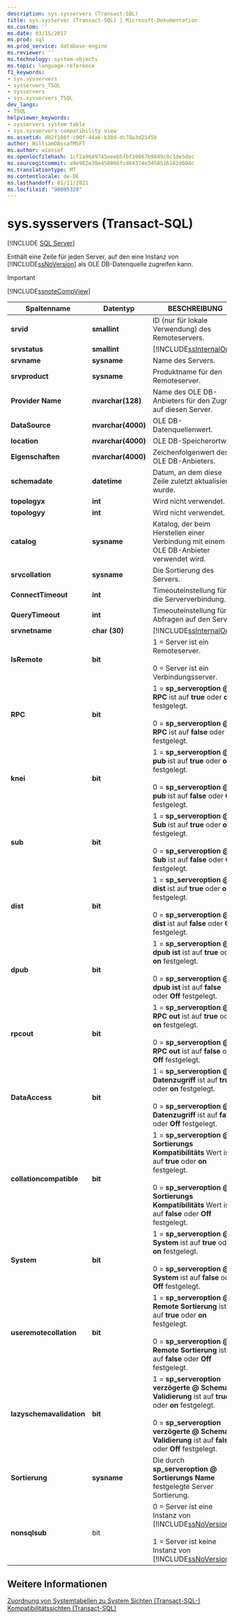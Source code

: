 ```yaml
---
description: sys.sysservers (Transact-SQL)
title: sys.sysServer (Transact-SQL) | Microsoft-Dokumentation
ms.custom: ''
ms.date: 03/15/2017
ms.prod: sql
ms.prod_service: database-engine
ms.reviewer: ''
ms.technology: system-objects
ms.topic: language-reference
f1_keywords:
- sys.sysservers
- sysservers_TSQL
- sysservers
- sys.sysservers_TSQL
dev_langs:
- TSQL
helpviewer_keywords:
- sysservers system table
- sys.sysservers compatibility view
ms.assetid: d02f186f-c00f-44a6-b38d-dc78a3d2145b
author: WilliamDAssafMSFT
ms.author: wiassaf
ms.openlocfilehash: 1cf2a9649745eeeb5fbf10667b9849c0c1de5dec
ms.sourcegitcommit: a9e982e30e458866fcd64374e3458516182d604c
ms.translationtype: MT
ms.contentlocale: de-DE
ms.lasthandoff: 01/11/2021
ms.locfileid: "98095328"
---
```

# <a name="syssysservers-transact-sql"></a>sys.sysservers (Transact-SQL)
[!INCLUDE [SQL Server](../../includes/applies-to-version/sqlserver.md)]

  Enthält eine Zeile für jeden Server, auf den eine Instanz von [!INCLUDE[ssNoVersion](../../includes/ssnoversion-md.md)] als OLE DB-Datenquelle zugreifen kann.  
  
> [!IMPORTANT]  
>  [!INCLUDE[ssnoteCompView](../../includes/ssnotecompview-md.md)]  
  
|Spaltenname|Datentyp|BESCHREIBUNG|  
|-----------------|---------------|-----------------|  
|**srvid**|**smallint**|ID (nur für lokale Verwendung) des Remoteservers.|  
|**srvstatus**|**smallint**|[!INCLUDE[ssInternalOnly](../../includes/ssinternalonly-md.md)]|  
|**srvname**|**sysname**|Name des Servers.|  
|**srvproduct**|**sysname**|Produktname für den Remoteserver.|  
|**Provider Name**|**nvarchar(128)**|Name des OLE DB-Anbieters für den Zugriff auf diesen Server.|  
|**DataSource**|**nvarchar(4000)**|OLE DB-Datenquellenwert.|  
|**location**|**nvarchar(4000)**|OLE DB-Speicherortwert.|  
|**Eigenschaften**|**nvarchar(4000)**|Zeichenfolgenwert des OLE DB-Anbieters.|  
|**schemadate**|**datetime**|Datum, an dem diese Zeile zuletzt aktualisiert wurde.|  
|**topologyx**|**int**|Wird nicht verwendet.|  
|**topologyy**|**int**|Wird nicht verwendet.|  
|**catalog**|**sysname**|Katalog, der beim Herstellen einer Verbindung mit einem OLE DB-Anbieter verwendet wird.|  
|**srvcollation**|**sysname**|Die Sortierung des Servers.|  
|**ConnectTimeout**|**int**|Timeouteinstellung für die Serververbindung.|  
|**QueryTimeout**|**int**|Timeouteinstellung für Abfragen auf den Server.|  
|**srvnetname**|**char (30)**|[!INCLUDE[ssInternalOnly](../../includes/ssinternalonly-md.md)]|  
|**IsRemote**|**bit**|1 = Server ist ein Remoteserver.<br /><br /> 0 = Server ist ein Verbindungsserver.|  
|**RPC**|**bit**|1 = **sp_serveroption \@ RPC** ist auf **true** oder **on** festgelegt.<br /><br /> 0 = **sp_serveroption \@ RPC** ist auf **false** oder **Off** festgelegt.|  
|**knei**|**bit**|1 = **sp_serveroption \@ pub** ist auf **true** oder **on** festgelegt.<br /><br /> 0 = **sp_serveroption \@ pub** ist auf **false** oder **Off** festgelegt.|  
|**sub**|**bit**|1 = **sp_serveroption \@ Sub** ist auf **true** oder **on** festgelegt.<br /><br /> 0 = **sp_serveroption \@ Sub** ist auf **false** oder **Off** festgelegt.|  
|**dist**|**bit**|1 = **sp_serveroption \@ dist** ist auf **true** oder **on** festgelegt.<br /><br /> 0 = **sp_serveroption \@ dist** ist auf **false** oder **Off** festgelegt.|  
|**dpub**|**bit**|1 = **sp_serveroption \@ dpub ist** ist auf **true** oder **on** festgelegt.<br /><br /> 0 = **sp_serveroption \@ dpub ist** ist auf **false** oder **Off** festgelegt.|  
|**rpcout**|**bit**|1 = **sp_serveroption \@ RPC out** ist auf **true** oder **on** festgelegt.<br /><br /> 0 = **sp_serveroption \@ RPC out** ist auf **false** oder **Off** festgelegt.|  
|**DataAccess**|**bit**|1 = **sp_serveroption \@ Datenzugriff** ist auf **true** oder **on** festgelegt.<br /><br /> 0 = **sp_serveroption \@ Datenzugriff** ist auf **false** oder **Off** festgelegt.|  
|**collationcompatible**|**bit**|1 = **sp_serveroption \@ Sortierungs Kompatibilitäts** Wert ist auf **true** oder **on** festgelegt.<br /><br /> 0 = **sp_serveroption \@ Sortierungs Kompatibilitäts** Wert ist auf **false** oder **Off** festgelegt.|  
|**System**|**bit**|1 = **sp_serveroption \@ System** ist auf **true** oder **on** festgelegt.<br /><br /> 0 = **sp_serveroption \@ System** ist auf **false** oder **Off** festgelegt.|  
|**useremotecollation**|**bit**|1 = **sp_serveroption \@ Remote Sortierung** ist auf **true** oder **on** festgelegt.<br /><br /> 0 = **sp_serveroption \@ Remote Sortierung** ist auf **false** oder **Off** festgelegt.|  
|**lazyschemavalidation**|**bit**|1 = **sp_serveroption verzögerte \@ Schema Validierung** ist auf **true** oder **on** festgelegt.<br /><br /> 0 = **sp_serveroption verzögerte \@ Schema Validierung** ist auf **false** oder **Off** festgelegt.|  
|**Sortierung**|**sysname**|Die durch **sp_serveroption \@ Sortierungs Name** festgelegte Server Sortierung.|  
|**nonsqlsub**|bit|0 = Server ist eine Instanz von [!INCLUDE[ssNoVersion](../../includes/ssnoversion-md.md)]<br /><br /> 1 = Server ist keine Instanz von [!INCLUDE[ssNoVersion](../../includes/ssnoversion-md.md)]|  
  
## <a name="see-also"></a>Weitere Informationen  
 [Zuordnung von Systemtabellen zu System Sichten &#40;Transact-SQL-&#41;](../../relational-databases/system-tables/mapping-system-tables-to-system-views-transact-sql.md)   
 [Kompatibilitätssichten &#40;Transact-SQL&#41;](~/relational-databases/system-compatibility-views/system-compatibility-views-transact-sql.md)  
  
  
